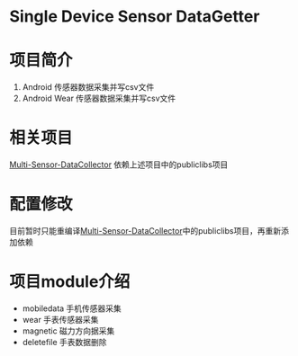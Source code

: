 Single Device Sensor DataGetter
===

# 项目简介
1. Android 传感器数据采集并写csv文件
2. Android Wear 传感器数据采集并写csv文件

# 相关项目
[Multi-Sensor-DataCollector](https://github.com/LeoCai/Multi-Sensor-DataCollector)
依赖上述项目中的publiclibs项目

# 配置修改
目前暂时只能重编译[Multi-Sensor-DataCollector](https://github.com/LeoCai/Multi-Sensor-DataCollector)中的publiclibs项目，再重新添加依赖

# 项目module介绍
* mobiledata 手机传感器采集
* wear 手表传感器采集
* magnetic 磁力方向据采集
* deletefile 手表数据删除
